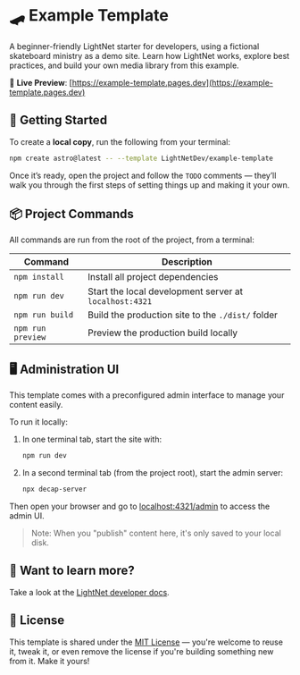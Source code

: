 # 🛹 Example Template

A beginner-friendly LightNet starter for developers, using a fictional skateboard ministry as a demo site. Learn how LightNet works, explore best practices,
and build your own media library from this example.

🔗 **Live Preview**: [https://example-template.pages.dev](https://example-template.pages.dev)

<!-- ASTRO:REMOVE:START -->

## 🚀 Getting Started

To create a **local copy**, run the following from your terminal:

```sh
npm create astro@latest -- --template LightNetDev/example-template
```

Once it’s ready, open the project and follow the `TODO` comments — they’ll walk you through the first steps of setting things up and making it your own.

<!-- ASTRO:REMOVE:END -->

## 📦 Project Commands

All commands are run from the root of the project, from a terminal:

| Command           | Description                                            |
| ----------------- | ------------------------------------------------------ |
| `npm install`     | Install all project dependencies                       |
| `npm run dev`     | Start the local development server at `localhost:4321` |
| `npm run build`   | Build the production site to the `./dist/` folder      |
| `npm run preview` | Preview the production build locally                   |

## 🖥️ Administration UI

This template comes with a preconfigured admin interface to manage your content easily.

To run it locally:

1. In one terminal tab, start the site with:

   ```bash
   npm run dev
   ```

2. In a second terminal tab (from the project root), start the admin server:

   ```bash
   npx decap-server
   ```

Then open your browser and go to [localhost:4321/admin](http://localhost:4321/admin) to access the admin UI.

> Note: When you "publish" content here, it's only saved to your local disk.

## 👀 Want to learn more?

Take a look at the [LightNet developer docs](https://docs.lightnet.community).

## 📄 License

This template is shared under the [MIT License](LICENSE) — you're welcome to reuse it, tweak it, or even remove the license if you're building something new from it. Make it yours!
